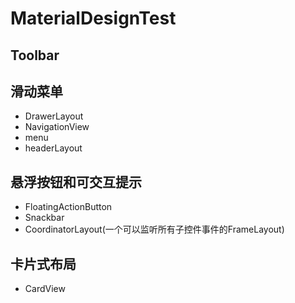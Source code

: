 # MaterialDesignTest
## Toolbar  
## 滑动菜单  
* DrawerLayout   
* NavigationView   
 * menu
 * headerLayout   

## 悬浮按钮和可交互提示     
* FloatingActionButton   
* Snackbar    
* CoordinatorLayout(一个可以监听所有子控件事件的FrameLayout)    


## 卡片式布局    
* CardView   
